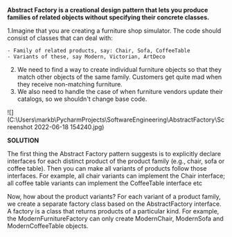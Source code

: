 **Abstract Factory is a creational design pattern that lets you produce families of related objects without specifying 
their concrete classes.**


1.Imagine that you are creating a furniture shop simulator. The code should consist of classes that can deal with:

    - Family of related products, say: Chair, Sofa, CoffeeTable
    - Variants of these, say Modern, Victorian, ArtDeco


2. We need to find a way to create individual furniture objects so that they match other objects of the same family. 
   Customers get quite mad when they receive non-matching furniture.
3. We also need to handle the case of when furniture vendors update their catalogs, so we shouldn't change base code.


![](C:\Users\markb\PycharmProjects\SoftwareEngineering\AbstractFactory\Screenshot 2022-06-18 154240.jpg)


**SOLUTION**

The first thing the Abstract Factory pattern suggests is to explicitly declare interfaces for each distinct product of 
the product family 
(e.g., chair, sofa or coffee table). Then you can make all variants of products follow those interfaces. 
For example, all chair variants can implement the Chair interface; all coffee table variants can implement the 
CoffeeTable interface etc

Now, how about the product variants? For each variant of a product family, we create a separate factory class based on 
the AbstractFactory 
interface. A factory is a class that returns products of a particular kind. For example, the ModernFurnitureFactory can 
only create ModernChair, ModernSofa and ModernCoffeeTable objects.